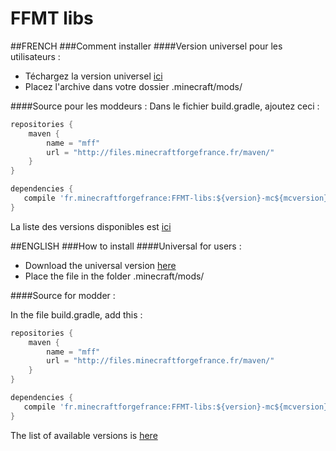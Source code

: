 FFMT libs
============

##FRENCH
###Comment installer
####Version universel pour les utilisateurs :
* Téchargez la version universel [ici](http://ci.mcnanotech.fr/job/FFMT-libs/)
* Placez l'archive dans votre dossier .minecraft/mods/

####Source pour les moddeurs :
Dans le fichier build.gradle, ajoutez ceci :
```groovy
repositories {
    maven {
        name = "mff"
        url = "http://files.minecraftforgefrance.fr/maven/"
    }
}

dependencies {
   compile 'fr.minecraftforgefrance:FFMT-libs:${version}-mc${mcversion}:dev'
}
```
La liste des versions disponibles est [ici](http://files.minecraftforgefrance.fr/maven/fr/minecraftforgefrance/FFMT-libs/)

##ENGLISH
###How to install
####Universal for users :
* Download the universal version [here](http://ci.mcnanotech.fr/job/FFMT-libs/)
* Place the file in the folder .minecraft/mods/


####Source for modder :

In the file build.gradle, add this :
```groovy
repositories {
    maven {
        name = "mff"
        url = "http://files.minecraftforgefrance.fr/maven/"
    }
}

dependencies {
   compile 'fr.minecraftforgefrance:FFMT-libs:${version}-mc${mcversion}:dev'
}
```
The list of available versions ​​is [here](http://files.minecraftforgefrance.fr/maven/fr/minecraftforgefrance/FFMT-libs/)
